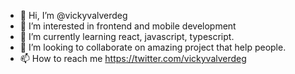 - 👋 Hi, I’m @vickyvalverdeg
- 👀 I’m interested in frontend and mobile development
- 🌱 I’m currently learning react, javascript, typescript.
- 💞️ I’m looking to collaborate on amazing project that help people.
- 📫 How to reach me https://twitter.com/vickyvalverdeg

<!---
vickyvalverdeg/vickyvalverdeg is a ✨ special ✨ repository because its `README.md` (this file) appears on your GitHub profile.
You can click the Preview link to take a look at your changes.
--->
